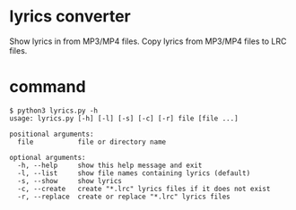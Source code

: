 # lyrics converter
Show lyrics in from MP3/MP4 files.
Copy lyrics from MP3/MP4 files to LRC files.

# command

```
$ python3 lyrics.py -h
usage: lyrics.py [-h] [-l] [-s] [-c] [-r] file [file ...]

positional arguments:
  file           file or directory name

optional arguments:
  -h, --help     show this help message and exit
  -l, --list     show file names containing lyrics (default)
  -s, --show     show lyrics
  -c, --create   create "*.lrc" lyrics files if it does not exist
  -r, --replace  create or replace "*.lrc" lyrics files
```
